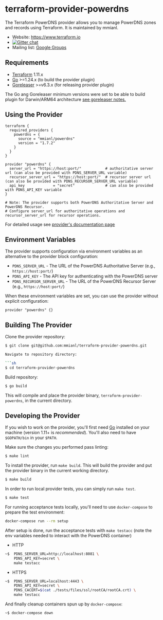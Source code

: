 # terraform-provider-powerdns

The Terraform PowerDNS provider allows you to manage PowerDNS zones and records using Terraform. It is maintained by mmianl.

- Website: https://www.terraform.io
- [![Gitter chat](https://badges.gitter.im/hashicorp-terraform/Lobby.png)](https://gitter.im/hashicorp-terraform/Lobby)
- Mailing list: [Google Groups](http://groups.google.com/group/terraform-tool)

## Requirements

- [Terraform](https://www.terraform.io/downloads.html) 1.11.x
- [Go](https://golang.org/doc/install) >=1.24.x (to build the provider plugin)
- [Goreleaser](https://goreleaser.com) >=v6.3.x (for releasing provider plugin)

The Go ang Goreleaser minimum versions were set to be able to build plugin for Darwin/ARM64 architecture [see goreleaser notes.](https://goreleaser.com/deprecations/#builds-for-darwinarm64)

## Using the Provider

```hcl
terraform {
  required_providers {
    powerdns = {
      source = "mmianl/powerdns"
      version = "1.7.2"
    }
  }
}

provider "powerdns" {
  server_url = "https://host:port/"           # authoritative server url (can also be provided with PDNS_SERVER_URL variable)
  recursor_server_url = "https://host:port/"  # recursor server url (can also be provided with PDNS_RECURSOR_SERVER_URL variable)
  api_key             = "secret"              # can also be provided with PDNS_API_KEY variable
}

# Note: The provider supports both PowerDNS Authoritative Server and PowerDNS Recursor.
# Configure server_url for authoritative operations and recursor_server_url for recursor operations.
```

For detailed usage see [provider's documentation page](https://registry.terraform.io/providers/mmianl/powerdns/latest/docs)

## Environment Variables

The provider supports configuration via environment variables as an alternative to the provider block configuration:

- `PDNS_SERVER_URL` - The URL of the PowerDNS Authoritative Server (e.g., `https://host:port/`)
- `PDNS_API_KEY` - The API key for authenticating with the PowerDNS server
- `PDNS_RECURSOR_SERVER_URL` - The URL of the PowerDNS Recursor Server (e.g., `https://host:port/`)

When these environment variables are set, you can use the provider without explicit configuration:

```hcl
provider "powerdns" {}
```

## Building The Provider

Clone the provider repository:

```sh
$ git clone git@github.com:mmianl/terraform-provider-powerdns.git

Navigate to repository directory:

```sh
$ cd terraform-provider-powerdns
```

Build repository:

```sh
$ go build
```

This will compile and place the provider binary, `terraform-provider-powerdns`, in the current directory.

## Developing the Provider

If you wish to work on the provider, you'll first need [Go](http://www.golang.org) installed on your machine (version 1.11+ is _recommended_).
You'll also need to have `$GOPATH/bin` in your `$PATH`.

Make sure the changes you performed pass linting:

```sh
$ make lint
```

To install the provider, run `make build`. This will build the provider and put the provider binary in the current working directory.

```sh
$ make build
```

In order to run local provider tests, you can simply run `make test`.

```sh
$ make test
```

For running acceptance tests locally, you'll need to use `docker-compose` to prepare the test environment:

```sh
docker-compose run --rm setup
```

After setup is done, run the acceptance tests with `make testacc` (note the env variables needed to interact with the PowerDNS container)

- HTTP

```sh
~$  PDNS_SERVER_URL=http://localhost:8081 \
    PDNS_API_KEY=secret \
    make testacc
```

- HTTPS

```sh
~$  PDNS_SERVER_URL=localhost:4443 \
    PDNS_API_KEY=secret \
    PDNS_CACERT=$(cat ./tests/files/ssl/rootCA/rootCA.crt) \
    make testacc
```

And finally cleanup containers spun up by `docker-compose`:

```sh
~$ docker-compose down
```
